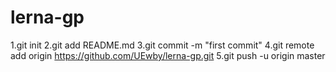# lerna-gp
 1.git init
 2.git add README.md
 3.git commit -m "first commit"
 4.git remote add origin https://github.com/UEwby/lerna-gp.git
 5.git push -u origin master